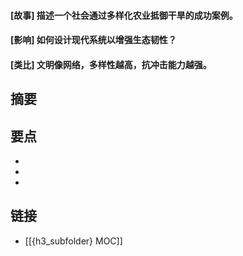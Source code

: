 #### [故事] 描述一个社会通过多样化农业抵御干旱的成功案例。


#### [影响] 如何设计现代系统以增强生态韧性？


#### [类比] 文明像网络，多样性越高，抗冲击能力越强。


## 摘要


## 要点

- 
- 
- 

## 链接

- [[{h3_subfolder} MOC]]
